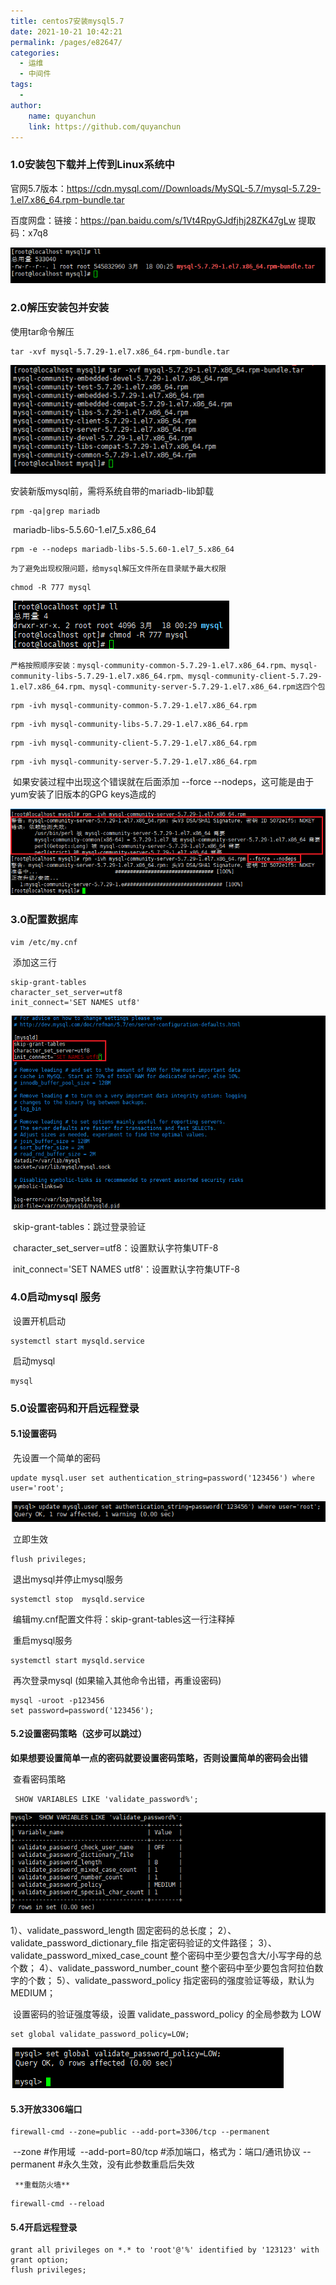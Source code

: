 ```yaml
---
title: centos7安装mysql5.7
date: 2021-10-21 10:42:21
permalink: /pages/e82647/
categories:
  - 运维
  - 中间件
tags:
  - 
author:
    name: quyanchun
    link: https://github.com/quyanchun
---
```


### 1.0安装包下载并上传到Linux系统中

官网5.7版本：https://cdn.mysql.com//Downloads/MySQL-5.7/mysql-5.7.29-1.el7.x86_64.rpm-bundle.tar

百度网盘：链接：https://pan.baidu.com/s/1Vt4RpyGJdfjhj28ZK47gLw 
提取码：x7q8 

![001](file/00.1.jpg)

### 2.0解压安装包并安装

使用tar命令解压

```
tar -xvf mysql-5.7.29-1.el7.x86_64.rpm-bundle.tar
```

![002](file/00.2.png)

安装新版mysql前，需将系统自带的mariadb-lib卸载

```
rpm -qa|grep mariadb
```

​	mariadb-libs-5.5.60-1.el7_5.x86_64

```
rpm -e --nodeps mariadb-libs-5.5.60-1.el7_5.x86_64
```

 	为了避免出现权限问题，给mysql解压文件所在目录赋予最大权限

```
chmod -R 777 mysql
```

​	![003](file/00.3.png)

 	严格按照顺序安装：mysql-community-common-5.7.29-1.el7.x86_64.rpm、mysql-community-libs-5.7.29-1.el7.x86_64.rpm、mysql-community-client-5.7.29-1.el7.x86_64.rpm、mysql-community-server-5.7.29-1.el7.x86_64.rpm这四个包

```
rpm -ivh mysql-community-common-5.7.29-1.el7.x86_64.rpm
```

```
rpm -ivh mysql-community-libs-5.7.29-1.el7.x86_64.rpm
```

```
rpm -ivh mysql-community-client-5.7.29-1.el7.x86_64.rpm
```

```
rpm -ivh mysql-community-server-5.7.29-1.el7.x86_64.rpm
```

​	如果安装过程中出现这个错误就在后面添加 --force --nodeps，这可能是由于yum安装了旧版本的GPG keys造成的

![004](file/00.4.png)

### 3.0配置数据库

```
vim /etc/my.cnf
```

​	添加这三行

```
skip-grant-tables
character_set_server=utf8
init_connect='SET NAMES utf8'
```

![005](file/00.5.png)

​	skip-grant-tables：跳过登录验证

​	character_set_server=utf8：设置默认字符集UTF-8

​	init_connect='SET NAMES utf8'：设置默认字符集UTF-8

### 4.0启动mysql 服务

​	设置开机启动

```
systemctl start mysqld.service
```

​	启动mysql

```
mysql
```

### 5.0设置密码和开启远程登录

#### 	5.1设置密码

​	先设置一个简单的密码

```
update mysql.user set authentication_string=password('123456') where user='root';
```

![006](file/00.6.png)

​	立即生效

```
flush privileges;
```

​	 退出mysql并停止mysql服务

```
systemctl stop  mysqld.service
```

​	编辑my.cnf配置文件将：skip-grant-tables这一行注释掉

​	重启mysql服务

```
systemctl start mysqld.service
```

​	再次登录mysql (如果输入其他命令出错，再重设密码)

```
mysql -uroot -p123456
set password=password('123456');
```

#### 	5.2设置密码策略（这步可以跳过）

​		**如果想要设置简单一点的密码就要设置密码策略，否则设置简单的密码会出错**

​		查看密码策略

```
 SHOW VARIABLES LIKE 'validate_password%'; 
```

![007](file/00.7.png)

1）、validate_password_length  固定密码的总长度；
2）、validate_password_dictionary_file 指定密码验证的文件路径；
3）、validate_password_mixed_case_count  整个密码中至少要包含大/小写字母的总个数；
4）、validate_password_number_count  整个密码中至少要包含阿拉伯数字的个数；
5）、validate_password_policy 指定密码的强度验证等级，默认为 MEDIUM；

​	设置密码的验证强度等级，设置 validate_password_policy 的全局参数为 LOW 

```
set global validate_password_policy=LOW;
```

![008](file/00.8.png)

#### 	5.3开放3306端口

```
firewall-cmd --zone=public --add-port=3306/tcp --permanent
```

​	--zone #作用域
​	--add-port=80/tcp #添加端口，格式为：端口/通讯协议
​	--permanent #永久生效，没有此参数重启后失效

 	 **重载防火墙**

```
firewall-cmd --reload
```

#### 	5.4开启远程登录

```
grant all privileges on *.* to 'root'@'%' identified by '123123' with grant option;
flush privileges;
```

